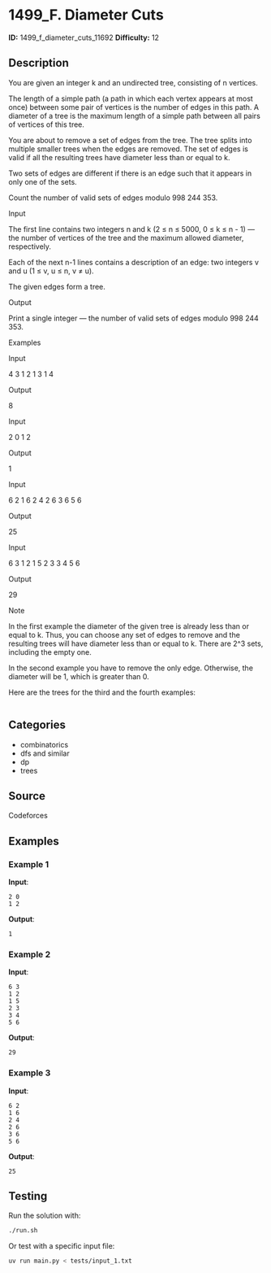 # 1499_F. Diameter Cuts

**ID:** 1499_f_diameter_cuts_11692
**Difficulty:** 12

## Description

You are given an integer k and an undirected tree, consisting of n vertices.

The length of a simple path (a path in which each vertex appears at most once) between some pair of vertices is the number of edges in this path. A diameter of a tree is the maximum length of a simple path between all pairs of vertices of this tree.

You are about to remove a set of edges from the tree. The tree splits into multiple smaller trees when the edges are removed. The set of edges is valid if all the resulting trees have diameter less than or equal to k.

Two sets of edges are different if there is an edge such that it appears in only one of the sets.

Count the number of valid sets of edges modulo 998 244 353.

Input

The first line contains two integers n and k (2 ≤ n ≤ 5000, 0 ≤ k ≤ n - 1) — the number of vertices of the tree and the maximum allowed diameter, respectively.

Each of the next n-1 lines contains a description of an edge: two integers v and u (1 ≤ v, u ≤ n, v ≠ u).

The given edges form a tree.

Output

Print a single integer — the number of valid sets of edges modulo 998 244 353.

Examples

Input


4 3
1 2
1 3
1 4


Output


8


Input


2 0
1 2


Output


1


Input


6 2
1 6
2 4
2 6
3 6
5 6


Output


25


Input


6 3
1 2
1 5
2 3
3 4
5 6


Output


29

Note

In the first example the diameter of the given tree is already less than or equal to k. Thus, you can choose any set of edges to remove and the resulting trees will have diameter less than or equal to k. There are 2^3 sets, including the empty one.

In the second example you have to remove the only edge. Otherwise, the diameter will be 1, which is greater than 0.

Here are the trees for the third and the fourth examples: 

<image>

## Categories

- combinatorics
- dfs and similar
- dp
- trees

## Source

Codeforces

## Examples

### Example 1

**Input**:
```
2 0
1 2
```

**Output**:
```
1
```

### Example 2

**Input**:
```
6 3
1 2
1 5
2 3
3 4
5 6
```

**Output**:
```
29
```

### Example 3

**Input**:
```
6 2
1 6
2 4
2 6
3 6
5 6
```

**Output**:
```
25
```


## Testing

Run the solution with:

```bash
./run.sh
```

Or test with a specific input file:

```bash
uv run main.py < tests/input_1.txt
```
